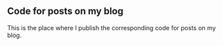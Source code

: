 ## Code for posts on my blog
This is the place where I publish the corresponding code for posts on my blog.